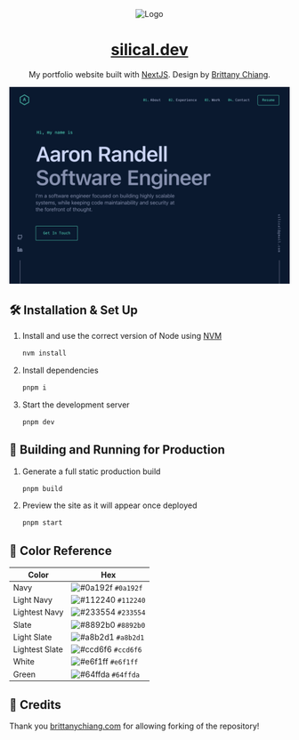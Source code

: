 <div align="center">
  <img alt="Logo" src="https://github.com/SilicalNZ/portfolio/blob/main/public/images/logo.webp" width="100" />
</div>
<h1 align="center">
  <a href="https://www.silical.dev">silical.dev</a>
</h1>
<p align="center">
  My portfolio website built with <a href="https://www.nextjs.org/" target="_blank">NextJS</a>. Design by <a href="https://brittanychiang.com" target="_blank">Brittany Chiang</a>.
</p>

![demo](https://github.com/SilicalNZ/portfolio/blob/main/public/images/demo.webp)

## 🛠 Installation & Set Up

1. Install and use the correct version of Node using [NVM](https://github.com/nvm-sh/nvm)

   ```sh
   nvm install
   ```

2. Install dependencies

   ```sh
   pnpm i
   ```

3. Start the development server

   ```sh
   pnpm dev
   ```

## 🚀 Building and Running for Production

1. Generate a full static production build

   ```sh
   pnpm build
   ```

1. Preview the site as it will appear once deployed

   ```sh
   pnpm start
   ```

## 🎨 Color Reference

| Color          | Hex                                                                |
| -------------- | ------------------------------------------------------------------ |
| Navy           | ![#0a192f](https://via.placeholder.com/10/0a192f?text=+) `#0a192f` |
| Light Navy     | ![#112240](https://via.placeholder.com/10/0a192f?text=+) `#112240` |
| Lightest Navy  | ![#233554](https://via.placeholder.com/10/303C55?text=+) `#233554` |
| Slate          | ![#8892b0](https://via.placeholder.com/10/8892b0?text=+) `#8892b0` |
| Light Slate    | ![#a8b2d1](https://via.placeholder.com/10/a8b2d1?text=+) `#a8b2d1` |
| Lightest Slate | ![#ccd6f6](https://via.placeholder.com/10/ccd6f6?text=+) `#ccd6f6` |
| White          | ![#e6f1ff](https://via.placeholder.com/10/e6f1ff?text=+) `#e6f1ff` |
| Green          | ![#64ffda](https://via.placeholder.com/10/64ffda?text=+) `#64ffda` |

## 🙏 Credits

Thank you [brittanychiang.com](https://brittanychiang.com) for allowing forking of the repository!
